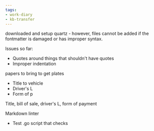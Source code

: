 ```yaml
---
tags:
- work-diary
- kb-transfer
---
```



downloaded and setup quartz - however, files cannot be added if the fontmatter is damaged or has improper syntax. 

Issues so far:
- Quotes around things that shouldn't have quotes
- Improper indentation 



papers to bring to get plates
- Title to vehicle
- Driver's L
- Form of p

Title, bill of sale, driver's L, form of payment 

Markdown linter
- Test .go script that checks 